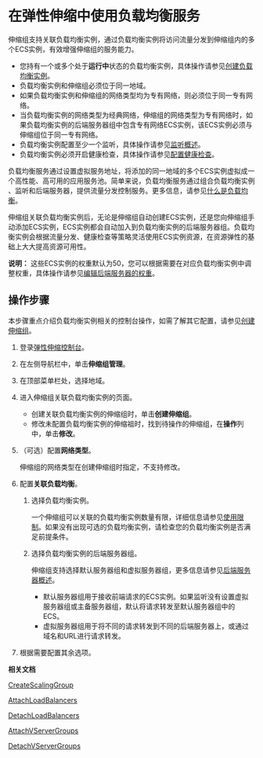 # 在弹性伸缩中使用负载均衡服务

伸缩组支持关联负载均衡实例，通过负载均衡实例将访问流量分发到伸缩组内的多个ECS实例，有效增强伸缩组的服务能力。

-   您持有一个或多个处于**运行中**状态的负载均衡实例，具体操作请参见[创建负载均衡实例](/intl.zh-CN/传统型负载均衡CLB/用户指南/实例/创建负载均衡实例.md)。
-   负载均衡实例和伸缩组必须位于同一地域。
-   如果负载均衡实例和伸缩组的网络类型均为专有网络，则必须位于同一专有网络。
-   当负载均衡实例的网络类型为经典网络，伸缩组的网络类型为专有网络时，如果负载均衡实例的后端服务器组中包含专有网络ECS实例，该ECS实例必须与伸缩组位于同一专有网络。
-   负载均衡实例配置至少一个监听，具体操作请参见[监听概述](/intl.zh-CN/传统型负载均衡CLB/用户指南/监听/监听概述.md)。
-   负载均衡实例必须开启健康检查，具体操作请参见[配置健康检查](/intl.zh-CN/传统型负载均衡CLB/用户指南/健康检查/配置健康检查.md)。

负载均衡服务通过设置虚拟服务地址，将添加的同一地域的多个ECS实例虚拟成一个高性能、高可用的应用服务池。简单来说，负载均衡服务通过组合负载均衡实例 、监听和后端服务器，提供流量分发控制服务。更多信息，请参见[什么是负载均衡](/intl.zh-CN/传统型负载均衡CLB/产品简介/什么是负载均衡.md)。

伸缩组关联负载均衡实例后，无论是伸缩组自动创建ECS实例，还是您向伸缩组手动添加ECS实例，ECS实例都会自动加入到负载均衡实例的后端服务器组。负载均衡实例会根据流量分发、健康检查等策略灵活使用ECS实例资源，在资源弹性的基础上大大提高资源可用性。

**说明：** 这些ECS实例的权重默认为50，您可以根据需要在对应负载均衡实例中调整权重，具体操作请参见[编辑后端服务器的权重](/intl.zh-CN/传统型负载均衡CLB/用户指南/后端服务器/默认服务器组/编辑后端服务器的权重.md)。

## 操作步骤

本步骤重点介绍负载均衡实例相关的控制台操作，如需了解其它配置，请参见[创建伸缩组](/intl.zh-CN/伸缩组/伸缩组/创建伸缩组.md)。

1.  登录[弹性伸缩控制台](https://essnew.console.aliyun.com/)。

2.  在左侧导航栏中，单击**伸缩组管理**。

3.  在顶部菜单栏处，选择地域。

4.  进入伸缩组关联负载均衡实例的页面。

    -   创建关联负载均衡实例的伸缩组时，单击**创建伸缩组**。
    -   修改未配置负载均衡实例的伸缩祖时，找到待操作的伸缩组，在**操作**列中，单击**修改**。
5.  （可选）配置**网络类型**。

    伸缩组的网络类型在创建伸缩组时指定，不支持修改。

6.  配置**关联负载均衡**。

    1.  选择负载均衡实例。

        一个伸缩组可以关联的负载均衡实例数量有限，详细信息请参见[使用限制](/intl.zh-CN/产品简介/使用限制.md)。如果没有出现可选的负载均衡实例，请检查您的负载均衡实例是否满足前提条件。

    2.  选择负载均衡实例的后端服务器组。

        伸缩组支持选择默认服务器组和虚拟服务器组，更多信息请参见[后端服务器概述](/intl.zh-CN/传统型负载均衡CLB/用户指南/后端服务器/后端服务器概述.md)。

        -   默认服务器组用于接收前端请求的ECS实例。如果监听没有设置虚拟服务器组或主备服务器组，默认将请求转发至默认服务器组中的ECS。
        -   虚拟服务器组用于将不同的请求转发到不同的后端服务器上，或通过域名和URL进行请求转发。
7.  根据需要配置其余选项。


**相关文档**  


[CreateScalingGroup](/intl.zh-CN/API参考/伸缩组/CreateScalingGroup.md)

[AttachLoadBalancers](/intl.zh-CN/API参考/伸缩组/AttachLoadBalancers.md)

[DetachLoadBalancers](/intl.zh-CN/API参考/伸缩组/DetachLoadBalancers.md)

[AttachVServerGroups](/intl.zh-CN/API参考/伸缩组/AttachVServerGroups.md)

[DetachVServerGroups](/intl.zh-CN/API参考/伸缩组/DetachVServerGroups.md)

